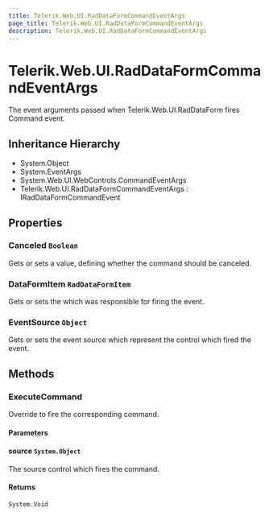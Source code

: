 ```yaml
---
title: Telerik.Web.UI.RadDataFormCommandEventArgs
page_title: Telerik.Web.UI.RadDataFormCommandEventArgs
description: Telerik.Web.UI.RadDataFormCommandEventArgs
---
```


# Telerik.Web.UI.RadDataFormCommandEventArgs

The event arguments passed when Telerik.Web.UI.RadDataForm fires Command event.

## Inheritance Hierarchy

* System.Object
* System.EventArgs
* System.Web.UI.WebControls.CommandEventArgs
* Telerik.Web.UI.RadDataFormCommandEventArgs : IRadDataFormCommandEvent

## Properties

###  Canceled `Boolean`

Gets or sets a value, defining whether the command should be canceled.

###  DataFormItem `RadDataFormItem`

Gets or sets the  which was responsible for firing the event.

###  EventSource `Object`

Gets or sets the event source which represent the control which fired the event.

## Methods

###  ExecuteCommand

Override to fire the corresponding command.

#### Parameters

#### source `System.Object`

The source control which fires the command.

#### Returns

`System.Void` 

